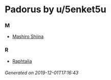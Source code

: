 # Padorus by u/5enket5u

### M
* [Mashiro Shiina](https://github.com/shadow578/Project-Padoru/blob/master/table-of-contents/characters/MashiroShiina.md)

### R
* [Raphtalia](https://github.com/shadow578/Project-Padoru/blob/master/table-of-contents/characters/Raphtalia.md)

###### Generated on 2019-12-01T17:16:43
